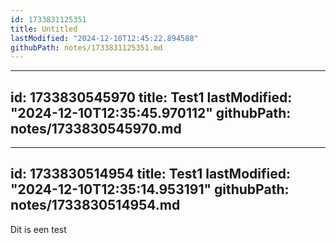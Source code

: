 ```yaml
---
id: 1733831125351
title: Untitled
lastModified: "2024-12-10T12:45:22.894588"
githubPath: notes/1733831125351.md
---
```

---
id: 1733830545970
title: Test1
lastModified: "2024-12-10T12:35:45.970112"
githubPath: notes/1733830545970.md
---
---
id: 1733830514954
title: Test1
lastModified: "2024-12-10T12:35:14.953191"
githubPath: notes/1733830514954.md
---
Dit is een test